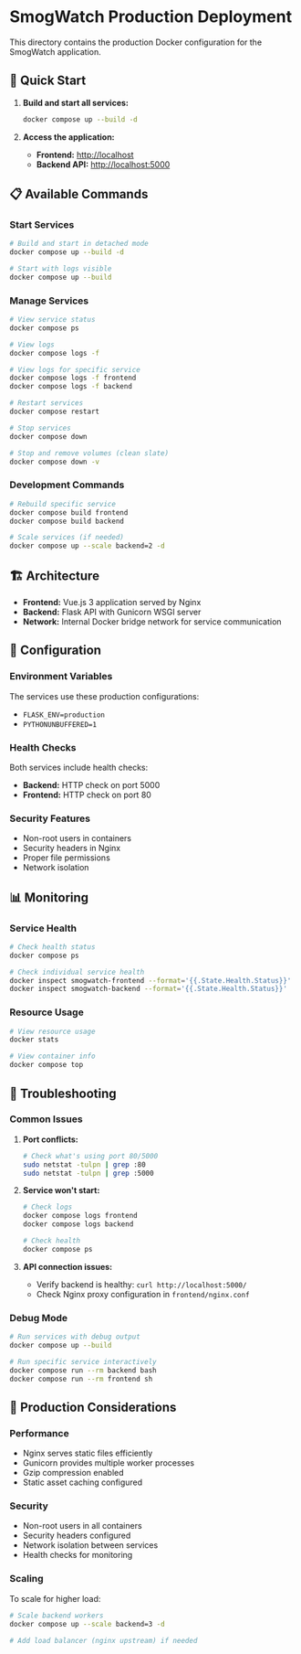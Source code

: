# SmogWatch Production Deployment

This directory contains the production Docker configuration for the SmogWatch application.

## 🚀 Quick Start

1. **Build and start all services:**

   ```bash
   docker compose up --build -d
   ```

2. **Access the application:**
   - **Frontend:** <http://localhost>
   - **Backend API:** <http://localhost:5000>

## 📋 Available Commands

### Start Services

```bash
# Build and start in detached mode
docker compose up --build -d

# Start with logs visible
docker compose up --build
```

### Manage Services

```bash
# View service status
docker compose ps

# View logs
docker compose logs -f

# View logs for specific service
docker compose logs -f frontend
docker compose logs -f backend

# Restart services
docker compose restart

# Stop services
docker compose down

# Stop and remove volumes (clean slate)
docker compose down -v
```

### Development Commands

```bash
# Rebuild specific service
docker compose build frontend
docker compose build backend

# Scale services (if needed)
docker compose up --scale backend=2 -d
```

## 🏗️ Architecture

- **Frontend:** Vue.js 3 application served by Nginx
- **Backend:** Flask API with Gunicorn WSGI server
- **Network:** Internal Docker bridge network for service communication

## 🔧 Configuration

### Environment Variables

The services use these production configurations:

- `FLASK_ENV=production`
- `PYTHONUNBUFFERED=1`

### Health Checks

Both services include health checks:

- **Backend:** HTTP check on port 5000
- **Frontend:** HTTP check on port 80

### Security Features

- Non-root users in containers
- Security headers in Nginx
- Proper file permissions
- Network isolation

## 📊 Monitoring

### Service Health

```bash
# Check health status
docker compose ps

# Check individual service health
docker inspect smogwatch-frontend --format='{{.State.Health.Status}}'
docker inspect smogwatch-backend --format='{{.State.Health.Status}}'
```

### Resource Usage

```bash
# View resource usage
docker stats

# View container info
docker compose top
```

## 🔧 Troubleshooting

### Common Issues

1. **Port conflicts:**

   ```bash
   # Check what's using port 80/5000
   sudo netstat -tulpn | grep :80
   sudo netstat -tulpn | grep :5000
   ```

2. **Service won't start:**

   ```bash
   # Check logs
   docker compose logs frontend
   docker compose logs backend
   
   # Check health
   docker compose ps
   ```

3. **API connection issues:**
   - Verify backend is healthy: `curl http://localhost:5000/`
   - Check Nginx proxy configuration in `frontend/nginx.conf`

### Debug Mode

```bash
# Run services with debug output
docker compose up --build

# Run specific service interactively
docker compose run --rm backend bash
docker compose run --rm frontend sh
```

## 🚀 Production Considerations

### Performance

- Nginx serves static files efficiently
- Gunicorn provides multiple worker processes
- Gzip compression enabled
- Static asset caching configured

### Security

- Non-root users in all containers
- Security headers configured
- Network isolation between services
- Health checks for monitoring

### Scaling

To scale for higher load:

```bash
# Scale backend workers
docker compose up --scale backend=3 -d

# Add load balancer (nginx upstream) if needed
```
